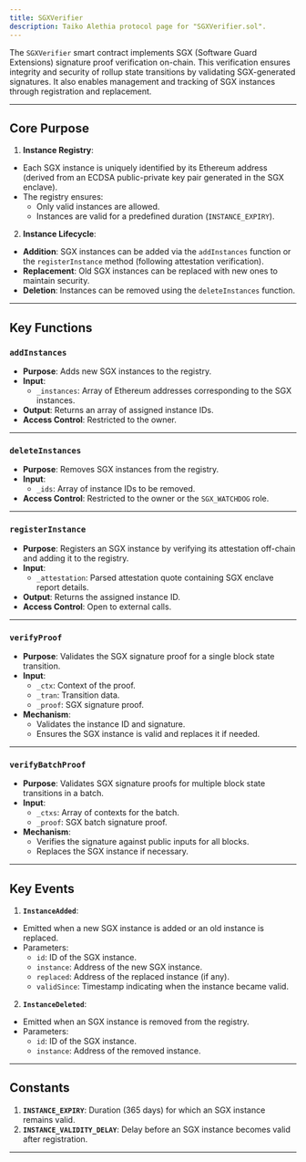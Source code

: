 ```yaml
---
title: SGXVerifier
description: Taiko Alethia protocol page for "SGXVerifier.sol".
---
```


The `SGXVerifier` smart contract implements SGX (Software Guard Extensions) signature proof verification on-chain. This verification ensures integrity and security of rollup state transitions by validating SGX-generated signatures. It also enables management and tracking of SGX instances through registration and replacement.

---

## Core Purpose

1. **Instance Registry**:

- Each SGX instance is uniquely identified by its Ethereum address (derived from an ECDSA public-private key pair generated in the SGX enclave).
- The registry ensures:
  - Only valid instances are allowed.
  - Instances are valid for a predefined duration (`INSTANCE_EXPIRY`).

2.  **Instance Lifecycle**:

- **Addition**: SGX instances can be added via the `addInstances` function or the `registerInstance` method (following attestation verification).
- **Replacement**: Old SGX instances can be replaced with new ones to maintain security.
- **Deletion**: Instances can be removed using the `deleteInstances` function.

---

## Key Functions

### `addInstances`

- **Purpose**: Adds new SGX instances to the registry.
- **Input**:
  - `_instances`: Array of Ethereum addresses corresponding to the SGX instances.
- **Output**: Returns an array of assigned instance IDs.
- **Access Control**: Restricted to the owner.

---

### `deleteInstances`

- **Purpose**: Removes SGX instances from the registry.
- **Input**:
  - `_ids`: Array of instance IDs to be removed.
- **Access Control**: Restricted to the owner or the `SGX_WATCHDOG` role.

---

### `registerInstance`

- **Purpose**: Registers an SGX instance by verifying its attestation off-chain and adding it to the registry.
- **Input**:
  - `_attestation`: Parsed attestation quote containing SGX enclave report details.
- **Output**: Returns the assigned instance ID.
- **Access Control**: Open to external calls.

---

### `verifyProof`

- **Purpose**: Validates the SGX signature proof for a single block state transition.
- **Input**:
  - `_ctx`: Context of the proof.
  - `_tran`: Transition data.
  - `_proof`: SGX signature proof.
- **Mechanism**:
  - Validates the instance ID and signature.
  - Ensures the SGX instance is valid and replaces it if needed.

---

### `verifyBatchProof`

- **Purpose**: Validates SGX signature proofs for multiple block state transitions in a batch.
- **Input**:
  - `_ctxs`: Array of contexts for the batch.
  - `_proof`: SGX batch signature proof.
- **Mechanism**:
  - Verifies the signature against public inputs for all blocks.
  - Replaces the SGX instance if necessary.

---

## Key Events

1. **`InstanceAdded`**:

- Emitted when a new SGX instance is added or an old instance is replaced.
- Parameters:
  - `id`: ID of the SGX instance.
  - `instance`: Address of the new SGX instance.
  - `replaced`: Address of the replaced instance (if any).
  - `validSince`: Timestamp indicating when the instance became valid.

2. **`InstanceDeleted`**:

- Emitted when an SGX instance is removed from the registry.
- Parameters:
  - `id`: ID of the SGX instance.
  - `instance`: Address of the removed instance.

---

## Constants

1. **`INSTANCE_EXPIRY`**: Duration (365 days) for which an SGX instance remains valid.
2. **`INSTANCE_VALIDITY_DELAY`**: Delay before an SGX instance becomes valid after registration.

---

